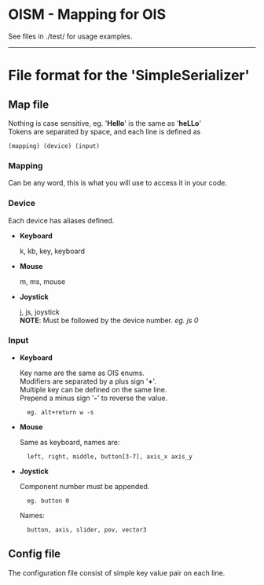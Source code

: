 OISM - Mapping for OIS  
===

See files in ./test/ for usage examples.

---

File format for the 'SimpleSerializer'  
===

Map file 
---

Nothing is case sensitive, eg. '**Hello**' is the same as '**heLLo**'  
Tokens are separated by space, and each line is defined as  
    
    (mapping) (device) (input)  

### Mapping
Can be any word, this is what you will use to access it in your code.

### Device

Each device has aliases defined.  

* **Keyboard**  

    k, kb, key, keyboard  

* **Mouse**  

    m, ms, mouse 

* **Joystick**  

    j, js, joystick  
    **NOTE**: Must be followed by the device number. *eg. js 0*  

### Input

* **Keyboard**  

    Key name are the same as OIS enums.  
    Modifiers are separated by a plus sign '**+**'.  
    Multiple key can be defined on the same line.  
    Prepend a minus sign '**-**' to reverse the value.   

        eg. alt+return w -s  

* **Mouse**  

    Same as keyboard, names are:  

        left, right, middle, button[3-7], axis_x axis_y  

* **Joystick**  

    Component number must be appended.  

        eg. button 0  

    Names:
        
        button, axis, slider, pov, vector3  

Config file  
---

The configuration file consist of simple key value pair on each line.
